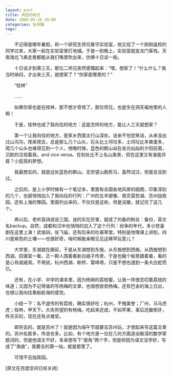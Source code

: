 ```yaml
---
layout: post
title: 向往的地方
date: 2008-05-26 20:00
categories: 扯闲篇
tags: 
---
```



　　不记得是哪年暑假，和一个研究生师兄看守实验室，他又招了一个刚刚返校的同学过来，大家一起在实验室里打地铺。于是一到晚上，实验室就变龙门客栈，天南海北飞禽走兽都能从我们嘴里吹出来，仿佛十日谈一般。

<!-- more -->


　　十日谈才到第三天，那位二师兄突然感慨起来：“嘿，想家了！”什么什么？我当时纳闷，才出来三天，就想家了？“你家是哪里的？”

　　“桂林”

　　……

　　如果你家也是在桂林，那不想才奇怪了。那位师兄，也是生在洞天福地里的人啊！

　　于是，桂林也成了我向往的地方：这是怎样的地方，能让人三天就想家？

　　第一个让我向往的地方，是家乡西面太行山深处。说来不怕您笑话，从来没出过山沟沟，爬来爬去，总是那么几个山头，石头比土坷垃多，土坷垃比羊粪蛋多，爬几个山头也难得见到一个人，傍晚时候，蓝色的群山站在金光灿灿的夕阳前面，沉默的注视着我，and vice versa。在别处比不上名山美景，但在这里又有谁能并肩？小屁孩的梦想。

　　我最想去的，就是远处蓝色的群山。无奈望山跑死马，虽然试过，但是总没到过。

　　之后的，是上小学时候有一个笔记本，里面有全国各地风景的插图，印象深刻的几个，也就悄悄加入了我向往的行列：广州的五羊塑像、南京莫愁湖、苏州拙政园，还有上海的豫园。里面列出来的，不仅仅是这些，但是没辙，就记住了这几个。

　　再以后，老听袁阔成说三国，迷的实在厉害，就成了刘备的粉丝：备份，英文名backup。自然，成都和汉中也悄悄的加入了这个行列：纷争的年代，多少悲喜剧在这里上演！武侯祠，张飞庙，还有后来的杜甫草堂。特别是地理课上讲到，四川是紫色的土壤——也很好奇，啥时候能亲眼见见这稀罕玩意儿？

　　大学里，东湖就在跟前，于是从东湖想到东施，从东施想到西施，从西施想到西湖。回寝室一看，正一群人围着看新白娘子传奇，于是也搬个板凳跟着看，看的是心有戚戚焉。不用说，杭州西湖、断桥、雷峰塔，只是不想也遇到一条大白蛇而已。

　　还有，在小学、中学的课本里，因为杨朔的荔枝蜜，让我一阵很念叨着荔枝的味道；又因为不记得谁的写杨梅的文章，也很想尝尝杨梅。还有巴金的海上日出，也很让我向往乘船航海的感觉。

　　小结一下：名不虚传的有荔枝，确实很好吃；杭州，不愧美誉；广州，马马虎虎；桂林，甲天下。大失所望的有杨梅，吃起来还成，不如苹果，事后还酸倒牙，昨天买的，现在还有点难受。

　　即将去的，就是苏州了！就是因为端午节就要去苏州玩，才想起来写这篇文章的。苏州名胜多，传说也多。比如，有个地方是一位在几何方面造诣极深的数学家题词的，但是他语文不好，本来想写下“直角”两个字，但是却因为语文没学好，写成了“甪直”，我要去的第一站，就是那里了。

　　可惜不去拙政园。

[原文在百度空间已经关闭]

